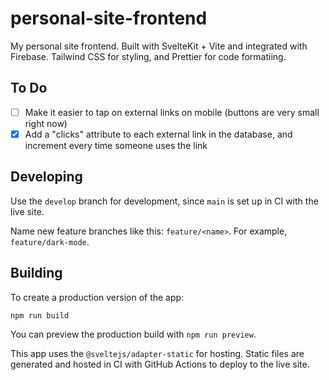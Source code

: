 # personal-site-frontend

My personal site frontend. Built with SvelteKit + Vite and integrated with Firebase.
Tailwind CSS for styling, and Prettier for code formatiing.

## To Do
- [ ] Make it easier to tap on external links on mobile (buttons are very small right now)
- [x] Add a "clicks" attribute to each external link in the database, and increment every time someone uses the link

## Developing

Use the `develop` branch for development, since `main` is set up in CI with the live site.

Name new feature branches like this: `feature/<name>`. For example, `feature/dark-mode`.

## Building

To create a production version of the app:

```bash
npm run build
```

You can preview the production build with `npm run preview`.

This app uses the `@sveltejs/adapter-static` for hosting. Static files are generated and hosted in CI with GitHub Actions to deploy to the live site.
